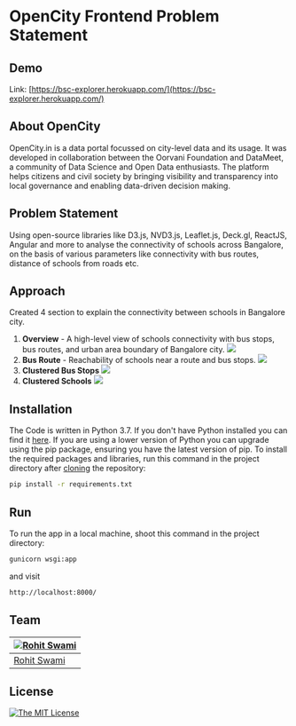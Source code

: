 # OpenCity Frontend Problem Statement
## Demo
Link: [https://bsc-explorer.herokuapp.com/](https://bsc-explorer.herokuapp.com/)

## About OpenCity
OpenCity.in is a data portal focussed on city-level data and its usage. It was developed in collaboration between the Oorvani Foundation and DataMeet, a community of Data Science and Open Data enthusiasts.
The platform helps citizens and civil society by bringing visibility and transparency into local governance and enabling data-driven decision making.

## Problem Statement
Using open-source libraries like D3.js, NVD3.js, Leaflet.js, Deck.gl, ReactJS, Angular and more to analyse the connectivity of schools across Bangalore, on the basis of various parameters like connectivity with bus routes, distance of schools from roads etc. 

## Approach
Created 4 section to explain the connectivity between schools in Bangalore city.
1. __Overview__ - A high-level view of schools connectivity with bus stops, bus routes, and urban area boundary of Bangalore city.
![](https://i.imgur.com/6D1Cjjk.png)
2. __Bus Route__ - Reachability of schools near a route and bus stops.
![](https://i.imgur.com/Hp342Nd.png)
3. __Clustered Bus Stops__
![](https://i.imgur.com/Cb7jlOT.png)
4. __Clustered Schools__
![](https://i.imgur.com/q1c2TYE.png)

## Installation
The Code is written in Python 3.7. If you don't have Python installed you can find it [here](https://www.python.org/downloads/). If you are using a lower version of Python you can upgrade using the pip package, ensuring you have the latest version of pip. To install the required packages and libraries, run this command in the project directory after [cloning](https://www.howtogeek.com/451360/how-to-clone-a-github-repository/) the repository:
```bash
pip install -r requirements.txt
```
## Run
To run the app in a local machine, shoot this command in the project directory:
```bash
gunicorn wsgi:app
```
and visit
```bash
http://localhost:8000/
```
## Team
[![Rohit Swami](https://avatars1.githubusercontent.com/u/16516296?v=3&s=144)](https://rohitswami.com/) |
-|
[Rohit Swami](https://rohitswami.com/) |)

## License
[![The MIT License](https://img.shields.io/badge/license-MIT-blue?style=for-the-badge&logo=appveyor)](https://opensource.org/licenses/MIT)
